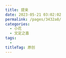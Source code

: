 ```yaml
---
title: 提亲
date: 2023-05-21 03:02:02
permalink: /pages/3432a8/
categories:
  - 小花
  - 文定之喜
tags:
  - 
titleTag: 原创
---
```

